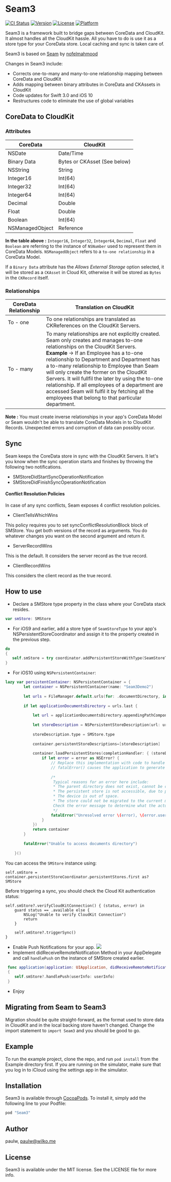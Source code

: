 # Seam3

[![CI Status](http://img.shields.io/travis/paulw/Seam3.svg?style=flat)](https://travis-ci.org/paulw/Seam3)
[![Version](https://img.shields.io/cocoapods/v/Seam3.svg?style=flat)](http://cocoapods.org/pods/Seam3)
[![License](https://img.shields.io/cocoapods/l/Seam3.svg?style=flat)](http://cocoapods.org/pods/Seam3)
[![Platform](https://img.shields.io/cocoapods/p/Seam3.svg?style=flat)](http://cocoapods.org/pods/Seam3)

Seam3 is a framework built to bridge gaps between CoreData and CloudKit. It almost handles all the CloudKit hassle. 
All you have to do is use it as a store type for your CoreData store. 
Local caching and sync is taken care of. 

Seam3 is based on [Seam](https://github.com/nofelmahmood/Seam) by [nofelmahmood](https://github.com/nofelmahmood)

Changes in Seam3 include:

* Corrects one-to-many and many-to-one relationship mapping between CoreData and CloudKit
* Adds mapping between binary attributes in CoreData and CKAssets in CloudKit
* Code updates for Swift 3.0 and iOS 10
* Restructures code to eliminate the use of global variables

## CoreData to CloudKit

### Attributes

| CoreData  | CloudKit |
| ------------- | ------------- |
| NSDate    | Date/Time
| Binary Data | Bytes or CKAsset (See below) |
| NSString  | String   |
| Integer16 | Int(64) |
| Integer32 | Int(64) |
| Integer64 | Int(64) |
| Decimal | Double | 
| Float | Double |
| Boolean | Int(64) |
| NSManagedObject | Reference |

**In the table above :** `Integer16`, `Integer32`, `Integer64`, `Decimal`, `Float` and `Boolean` are referring to the instance of `NSNumber` used 
to represent them in CoreData Models. `NSManagedObject` refers to a `to-one relationship` in a CoreData Model.

If a `Binary Data` attribute has the *Allows External Storage* option selected, it will be stored as a `CKAsset` in Cloud Kit, otherwise it will be stored as `Bytes` in the `CKRecord` itself.

### Relationships

| CoreData Relationship  | Translation on CloudKit |
| ------------- | ------------- |
| To - one    | To one relationships are translated as CKReferences on the CloudKit Servers.|
| To - many    | To many relationships are not explicitly created. Seam only creates and manages to-one relationships on the CloudKit Servers. <br/> <strong>Example</strong> -> If an Employee has a to-one relationship to Department and Department has a to-many relationship to Employee than Seam will only create the former on the CloudKit Servers. It will fullfil the later by using the to-one relationship. If all employees of a department are accessed Seam will fulfil it by fetching all the employees that belong to that particular department.|

<strong>Note :</strong> You must create inverse relationships in your app's CoreData Model or Seam wouldn't be able to translate CoreData Models in to CloudKit Records. Unexpected errors and corruption of data can possibly occur.

## Sync

Seam keeps the CoreData store in sync with the CloudKit Servers. It let's you know when the sync operation starts and finishes by throwing the following two notifications.
- SMStoreDidStartSyncOperationNotification
- SMStoreDidFinishSyncOperationNotification

#### Conflict Resolution Policies
In case of any sync conflicts, Seam exposes 4 conflict resolution policies.

- ClientTellsWhichWins

This policy requires you to set syncConflictResolutionBlock block of SMStore. You get both versions of the record as arguments. You do whatever changes you want on the second argument and return it.

- ServerRecordWins

This is the default. It considers the server record as the true record.

- ClientRecordWins

This considers the client record as the true record.

## How to use

- Declare a SMStore type property in the class where your CoreData stack resides.
```swift
var smStore: SMStore
```
- For iOS9 and earlier, add a store type of `SeamStoreType` to your app's NSPersistentStoreCoordinator and assign it to the property created in the previous step.
```swift
do 
{
   self.smStore = try coordinator.addPersistentStoreWithType(SeamStoreType, configuration: nil, URL: url, options: nil) as? SMStore
}
```
- For iOS10 using `NSPersistentContainer`:

```swift
lazy var persistentContainer: NSPersistentContainer = {
        let container = NSPersistentContainer(name: "Seam3Demo2")
        
        let urls = FileManager.default.urls(for: .documentDirectory, in: .userDomainMask)
        
        if let applicationDocumentsDirectory = urls.last {
            
            let url = applicationDocumentsDirectory.appendingPathComponent("SingleViewCoreData.sqlite")
            
            let storeDescription = NSPersistentStoreDescription(url: url)
            
            storeDescription.type = SMStore.type
            
            container.persistentStoreDescriptions=[storeDescription]
            
            container.loadPersistentStores(completionHandler: { (storeDescription, error) in
                if let error = error as NSError? {
                    // Replace this implementation with code to handle the error appropriately.
                    // fatalError() causes the application to generate a crash log and terminate. You should not use this function in a shipping application, although it may be useful during development.
                    
                    /*
                     Typical reasons for an error here include:
                     * The parent directory does not exist, cannot be created, or disallows writing.
                     * The persistent store is not accessible, due to permissions or data protection when the device is locked.
                     * The device is out of space.
                     * The store could not be migrated to the current model version.
                     Check the error message to determine what the actual problem was.
                     */
                    fatalError("Unresolved error \(error), \(error.userInfo)")
                }
            })
            return container
        }
        
        fatalError("Unable to access documents directory")
        
    }()
```
You can access the `SMStore` instance using:
```
self.smStore = container.persistentStoreCoordinator.persistentStores.first as? SMStore
```
Before triggering a sync, you should check the Cloud Kit authentication status:
```
self.smStore?.verifyCloudKitConnection() { (status, error) in
    guard status == .available else {
        NSLog("Unable to verify CloudKit Connection")
        return
    }

    self.smStore?.triggerSync()
}
```
- Enable Push Notifications for your app.
![](http://s29.postimg.org/rb9vj0egn/Screen_Shot_2015_08_23_at_5_44_59_pm.png)
- Implement didReceiveRemoteNotification Method in your AppDelegate and call `handlePush` on the instance of SMStore created earlier.
```swift
 func application(application: UIApplication, didReceiveRemoteNotification userInfo: [NSObject : AnyObject]) 
 {
    self.smStore?.handlePush(userInfo: userInfo)
 }
```
- Enjoy

## Migrating from Seam to Seam3

Migration should be quite straight-forward, as the format used to store data in CloudKit and in the local backing store haven't changed.
Change the import statement to `import Seam3` and you should be good to go.

## Example

To run the example project, clone the repo, and run `pod install` from the Example directory first.  If you are running on the simulator, make sure that you log in to iCloud using the settings app in the simulator.

## Installation

Seam3 is available through [CocoaPods](http://cocoapods.org). To install
it, simply add the following line to your Podfile:

```ruby
pod "Seam3"
```

## Author

paulw, paulw@wilko.me

## License

Seam3 is available under the MIT license. See the LICENSE file for more info.
